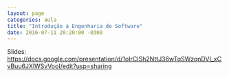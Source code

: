 ```yaml
---
layout: page
categories: aula
title: "Introdução à Engenharia de Software"
date: 2016-07-11 20:20:00 -0300
---
```


Slides: <https://docs.google.com/presentation/d/1oIrCISh2NttJ36wTqSWzqnDVI_xCvBuu6JXlWSvVooI/edit?usp=sharing>